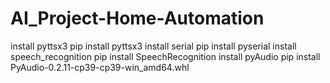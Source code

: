 # AI_Project-Home-Automation
install pyttsx3
    pip install pyttsx3
install serial
    pip install pyserial
install speech_recognition
    pip install SpeechRecognition
install pyAudio
   pip install PyAudio-0.2.11-cp39-cp39-win_amd64.whl
